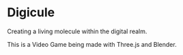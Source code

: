 # Digicule
Creating a living molecule within the digital realm.  

This is a Video Game being made with Three.js and Blender. 



